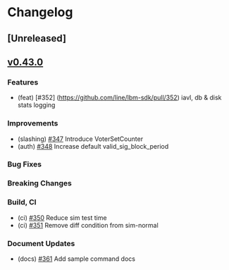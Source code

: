 # Changelog

## [Unreleased]

## [v0.43.0](https://github.com/line/lbm-sdk/releases/tag/v0.43.0)

### Features
* (feat) [\#352] (https://github.com/line/lbm-sdk/pull/352) iavl, db & disk stats logging

### Improvements
* (slashing) [\#347](https://github.com/line/lbm-sdk/pull/347) Introduce VoterSetCounter 
* (auth) [\#348](https://github.com/line/lbm-sdk/pull/348) Increase default valid_sig_block_period

### Bug Fixes

### Breaking Changes

### Build, CI
* (ci) [\#350](https://github.com/line/lbm-sdk/pull/350) Reduce sim test time
* (ci) [\#351](https://github.com/line/lbm-sdk/pull/351) Remove diff condition from sim-normal
 
### Document Updates
* (docs) [\#361](https://github.com/line/lbm-sdk/pull/361) Add sample command docs
